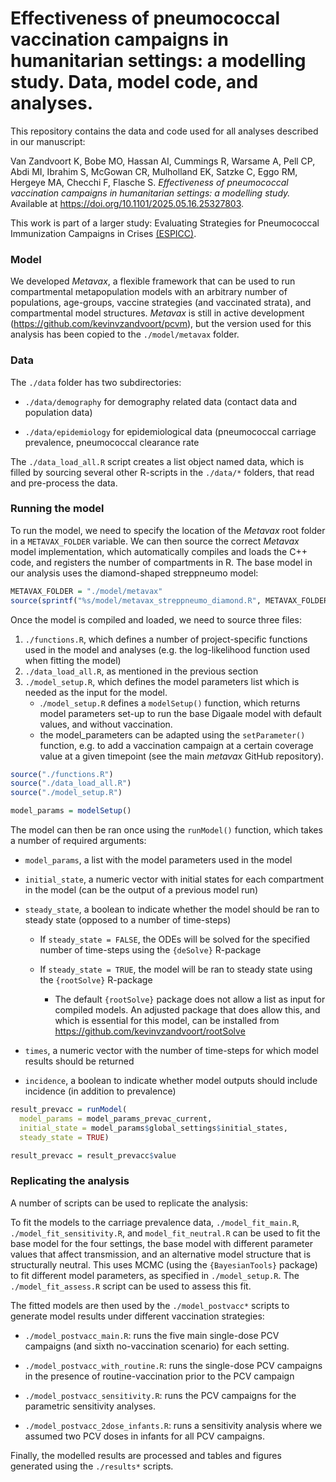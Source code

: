 # **Effectiveness of pneumococcal vaccination campaigns in humanitarian settings: a modelling study. Data, model code, and analyses.**

This repository contains the data and code used for all analyses described in our manuscript:

Van Zandvoort K, Bobe MO, Hassan AI, Cummings R, Warsame A, Pell CP, Abdi MI, Ibrahim S, McGowan CR, Mulholland EK, Satzke C, Eggo RM, Hergeye MA, Checchi F, Flasche S. *Effectiveness of pneumococcal vaccination campaigns in humanitarian settings: a modelling study.* Available at <https://doi.org/10.1101/2025.05.16.25327803>.

This work is part of a larger study: Evaluating Strategies for Pneumococcal Immunization Campaigns in Crises [(ESPICC)](https://www.elrha.org/project/pneumococcal-vaccination-strategies-for-crisis-affected-populations/).

### **Model**

We developed *Metavax*, a flexible framework that can be used to run compartmental metapopulation models with an arbitrary number of populations, age-groups, vaccine strategies (and vaccinated strata), and compartmental model structures. *Metavax* is still in active development (<https://github.com/kevinvzandvoort/pcvm>), but the version used for this analysis has been copied to the `./model/metavax` folder.

### **Data**

The `./data` folder has two subdirectories:

-   `./data/demography` for demography related data (contact data and population data)

-   `./data/epidemiology` for epidemiological data (pneumococcal carriage prevalence, pneumococcal clearance rate

The `./data_load_all.R` script creates a list object named data, which is filled by sourcing several other R-scripts in the `./data/*` folders, that read and pre-process the data.

### **Running the model**

To run the model, we need to specify the location of the *Metavax* root folder in a `METAVAX_FOLDER` variable. We can then source the correct *Metavax* model implementation, which automatically compiles and loads the C++ code, and registers the number of compartments in R. The base model in our analysis uses the diamond-shaped streppneumo model:

``` r
METAVAX_FOLDER = "./model/metavax"
source(sprintf("%s/model/metavax_streppneumo_diamond.R", METAVAX_FOLDER))
```

Once the model is compiled and loaded, we need to source three files:

1.  `./functions.R`, which defines a number of project-specific functions used in the model and analyses (e.g. the log-likelihood function used when fitting the model)
2.  `./data_load_all.R`, as mentioned in the previous section
3.  `./model_setup.R`, which defines the model parameters list which is needed as the input for the model.
    -   .`/model_setup.R` defines a `modelSetup()` function, which returns model parameters set-up to run the base Digaale model with default values, and without vaccination.
    -   the model_parameters can be adapted using the `setParameter()` function, e.g. to add a vaccination campaign at a certain coverage value at a given timepoint (see the main *metavax* GitHub repository).

``` r
source("./functions.R")
source("./data_load_all.R")
source("./model_setup.R")

model_params = modelSetup()
```

The model can then be ran once using the `runModel()` function, which takes a number of required arguments:

-   `model_params`, a list with the model parameters used in the model

-   `initial_state`, a numeric vector with initial states for each compartment in the model (can be the output of a previous model run)

-   `steady_state`, a boolean to indicate whether the model should be ran to steady state (opposed to a number of time-steps)

    -   If `steady_state = FALSE`, the ODEs will be solved for the specified number of time-steps using the `{deSolve}` R-package

    -   If `steady_state = TRUE`, the model will be ran to steady state using the `{rootSolve}` R-package

        -   The default `{rootSolve}` package does not allow a list as input for compiled models. An adjusted package that does allow this, and which is essential for this model, can be installed from <https://github.com/kevinvzandvoort/rootSolve>

-   `times`, a numeric vector with the number of time-steps for which model results should be returned

-   `incidence`, a boolean to indicate whether model outputs should include incidence (in addition to prevalence)

``` r
result_prevacc = runModel(
  model_params = model_params_prevac_current,
  initial_state = model_params$global_settings$initial_states,
  steady_state = TRUE)

result_prevacc = result_prevacc$value
```

### **Replicating the analysis**

A number of scripts can be used to replicate the analysis:

To fit the models to the carriage prevalence data, `./model_fit_main.R`, `./model_fit_sensitivity.R`, and `model_fit_neutral.R` can be used to fit the base model for the four settings, the base model with different parameter values that affect transmission, and an alternative model structure that is structurally neutral. This uses MCMC (using the `{BayesianTools}` package) to fit different model parameters, as specified in `./model_setup.R`. The `./model_fit_assess.R` script can be used to assess this fit.

The fitted models are then used by the `./model_postvacc*` scripts to generate model results under different vaccination strategies:

-   `./model_postvacc_main.R`: runs the five main single-dose PCV campaigns (and sixth no-vaccination scenario) for each setting.

-   `./model_postvacc_with_routine.R`: runs the single-dose PCV campaigns in the presence of routine-vaccination prior to the PCV campaign

-   `./model_postvacc_sensitivity.R`: runs the PCV campaigns for the parametric sensitivity analyses.

-   `./model_postvacc_2dose_infants.R`: runs a sensitivity analysis where we assumed two PCV doses in infants for all PCV campaigns.

Finally, the modelled results are processed and tables and figures generated using the `./results*` scripts.
